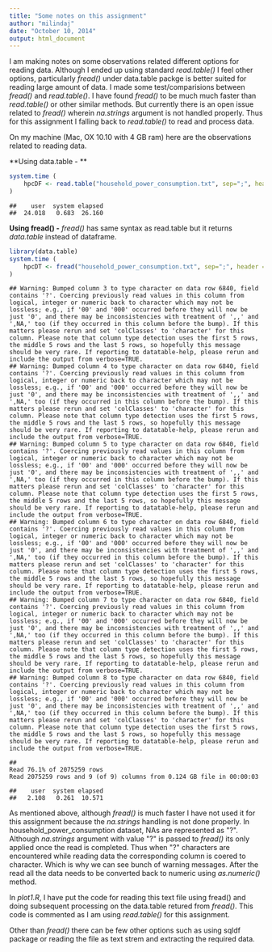 ```yaml
---
title: "Some notes on this assignment"
author: "milindaj"
date: "October 10, 2014"
output: html_document
---
```


I am making notes on some observations related different options for reading data. Although I ended up using standard *read.table()* I feel other options, particularly *fread()* under data.table packge is better suited for reading large amount of data. I made some test/comparisions between *fread()* and *read.table()*. I have found *fread()* to be much much faster than *read.table()* or other similar methods. But currently there is an open issue related to *fread()* wherein *na.strings* argument is not handled properly. Thus for this assignment I falling back to *read.table()* to read and process data. 

On my machine (Mac, OX 10.10 with 4 GB ram) here are the observations related to reading data.

**Using data.table - **

```r
system.time ( 
    hpcDF <- read.table("household_power_consumption.txt", sep=";", header = TRUE, colClasses=c("character", "character", "numeric", "numeric", "numeric", "numeric", "numeric", "numeric", "numeric"), na.strings='?')
)
```

```
##    user  system elapsed 
##  24.018   0.683  26.160
```

**Using fread() -** 
*fread()* has same syntax as read.table but it returns *data.table* instead of dataframe. 


```r
library(data.table)
system.time ( 
    hpcDT <- fread("household_power_consumption.txt", sep=";", header =       TRUE, colClasses=c("character", "character",  "numeric", "numeric", "numeric", "numeric", "numeric", "numeric", "numeric"), na.strings='?')
)
```

```
## Warning: Bumped column 3 to type character on data row 6840, field contains '?'. Coercing previously read values in this column from logical, integer or numeric back to character which may not be lossless; e.g., if '00' and '000' occurred before they will now be just '0', and there may be inconsistencies with treatment of ',,' and ',NA,' too (if they occurred in this column before the bump). If this matters please rerun and set 'colClasses' to 'character' for this column. Please note that column type detection uses the first 5 rows, the middle 5 rows and the last 5 rows, so hopefully this message should be very rare. If reporting to datatable-help, please rerun and include the output from verbose=TRUE.
## Warning: Bumped column 4 to type character on data row 6840, field contains '?'. Coercing previously read values in this column from logical, integer or numeric back to character which may not be lossless; e.g., if '00' and '000' occurred before they will now be just '0', and there may be inconsistencies with treatment of ',,' and ',NA,' too (if they occurred in this column before the bump). If this matters please rerun and set 'colClasses' to 'character' for this column. Please note that column type detection uses the first 5 rows, the middle 5 rows and the last 5 rows, so hopefully this message should be very rare. If reporting to datatable-help, please rerun and include the output from verbose=TRUE.
## Warning: Bumped column 5 to type character on data row 6840, field contains '?'. Coercing previously read values in this column from logical, integer or numeric back to character which may not be lossless; e.g., if '00' and '000' occurred before they will now be just '0', and there may be inconsistencies with treatment of ',,' and ',NA,' too (if they occurred in this column before the bump). If this matters please rerun and set 'colClasses' to 'character' for this column. Please note that column type detection uses the first 5 rows, the middle 5 rows and the last 5 rows, so hopefully this message should be very rare. If reporting to datatable-help, please rerun and include the output from verbose=TRUE.
## Warning: Bumped column 6 to type character on data row 6840, field contains '?'. Coercing previously read values in this column from logical, integer or numeric back to character which may not be lossless; e.g., if '00' and '000' occurred before they will now be just '0', and there may be inconsistencies with treatment of ',,' and ',NA,' too (if they occurred in this column before the bump). If this matters please rerun and set 'colClasses' to 'character' for this column. Please note that column type detection uses the first 5 rows, the middle 5 rows and the last 5 rows, so hopefully this message should be very rare. If reporting to datatable-help, please rerun and include the output from verbose=TRUE.
## Warning: Bumped column 7 to type character on data row 6840, field contains '?'. Coercing previously read values in this column from logical, integer or numeric back to character which may not be lossless; e.g., if '00' and '000' occurred before they will now be just '0', and there may be inconsistencies with treatment of ',,' and ',NA,' too (if they occurred in this column before the bump). If this matters please rerun and set 'colClasses' to 'character' for this column. Please note that column type detection uses the first 5 rows, the middle 5 rows and the last 5 rows, so hopefully this message should be very rare. If reporting to datatable-help, please rerun and include the output from verbose=TRUE.
## Warning: Bumped column 8 to type character on data row 6840, field contains '?'. Coercing previously read values in this column from logical, integer or numeric back to character which may not be lossless; e.g., if '00' and '000' occurred before they will now be just '0', and there may be inconsistencies with treatment of ',,' and ',NA,' too (if they occurred in this column before the bump). If this matters please rerun and set 'colClasses' to 'character' for this column. Please note that column type detection uses the first 5 rows, the middle 5 rows and the last 5 rows, so hopefully this message should be very rare. If reporting to datatable-help, please rerun and include the output from verbose=TRUE.
```

```
## Read 76.1% of 2075259 rowsRead 2075259 rows and 9 (of 9) columns from 0.124 GB file in 00:00:03
```

```
##    user  system elapsed 
##   2.108   0.261  10.571
```

As mentioned above, although *fread()* is much faster I have not used it for this assignment because the *na.strings* handling is not done properly. In household_power_consumption dataset, NAs are represented as "?". Although *na.strings* argument with value "?" is passed to *fread()* its only applied once the read is completed. Thus when "?" characters are encountered while reading data the corresponding column is coered to character. Which is why we can see bunch of warning messages. After the read all the data needs to be converted back to numeric using *as.numeric()* method. 

In *plot1.R*, I have put the code for reading this text file using fread() and doing subsequent processing on the data.table retured from *fread()*. This code is commented as I am using *read.table()* for this assignment.

Other than *fread()* there can be few other options such as using sqldf package or reading the file as text strem and extracting the required data.

